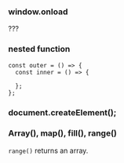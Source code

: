### window.onload
???

### nested function
```
const outer = () => {
  const inner = () => {

  };
};
```

### document.createElement();

### Array(), map(), fill(), range()

`range()` returns an array. 